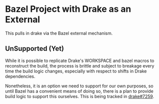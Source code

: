 # Bazel Project with Drake as an External

This pulls in drake via the Bazel external mechanism.

## UnSupported (Yet)

While it is possible to replicate Drake's WORKSPACE and bazel macros
to reconstruct the build, the process is brittle and subject
to breakage every time the build logic changes, especially with
respect to shifts in Drake dependencies.

Nonetheless, it is an option we need to support for our own purposes,
so until Bazel has a convenient means of doing so, there is a plan
to provide build logic to support this ourselves. This is being
tracked in
[drake#7259](https://github.com/RobotLocomotion/drake/issues/7259).


